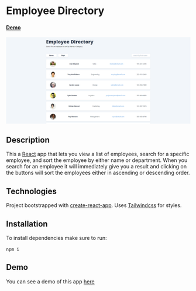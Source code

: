 # Employee Directory
 #### [Demo](https://citenaresh.github.io/employee-directory/)
![Employee Directory](employee-directory.png)

## Description

This a [React](https://reactjs.org/) app that lets you view a list of employees, search for a specific employee, 
and sort the employee by either name or department. When you search for an employee it will immediately give you a 
result and clicking on the buttons will sort the employees either in ascending or descending order.
      

## Technologies

Project bootstrapped with [create-react-app](https://reactjs.org/docs/create-a-new-react-app.html#create-react-app). Uses 
[Tailwindcss](https://tailwindcss.com/) for styles. 

## Installation

To install dependencies make sure to run:

```
npm i 
```

## Demo

You can see a demo of this app [here](https://citenaresh.github.io/employee-directory/)

